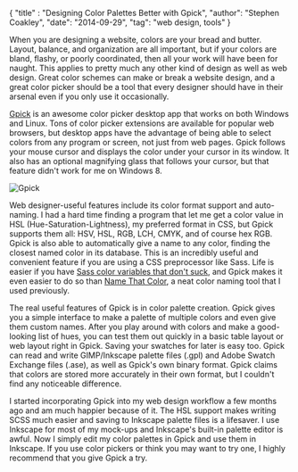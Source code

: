 {
    "title" : "Designing Color Palettes Better with Gpick",
    "author": "Stephen Coakley",
    "date": "2014-09-29",
    "tag": "web design, tools"
}

When you are designing a website, colors are your bread and butter. Layout, balance, and organization are all important, but if your colors are bland, flashy, or poorly coordinated, then all your work will have been for naught. This applies to pretty much any other kind of design as well as web design. Great color schemes can make or break a website design, and a great color picker should be a tool that every designer should have in their arsenal even if you only use it occasionally.

[Gpick](https://code.google.com/p/gpick/) is an awesome color picker desktop app that works on both Windows and Linux. Tons of color picker extensions are available for popular web browsers, but desktop apps have the advantage of being able to select colors from any program or screen, not just from web pages. Gpick follows your mouse cursor and displays the color under your cursor in its window. It also has an optional magnifying glass that follows your cursor, but that feature didn't work for me on Windows 8.

![Gpick](/content/images/2014-09-29-gpick.png)

Web designer-useful features include its color format support and auto-naming. I had a hard time finding a program that let me get a color value in HSL (Hue-Saturation-Lightness), my preferred format in CSS, but Gpick supports them all: HSV, HSL, RGB, LCH, CMYK, and of course hex RGB. Gpick is also able to automatically give a name to any color, finding the closest named color in its database. This is an incredibly useful and convenient feature if you are using a CSS preprocessor like Sass. Life is easier if you have [Sass color variables that don't suck](http://davidwalsh.name/sass-color-variables-dont-suck), and Gpick makes it even easier to do so than [Name That Color](http://chir.ag/projects/name-that-color), a neat color naming tool that I used previously.

The real useful features of Gpick is in color palette creation. Gpick gives you a simple interface to make a palette of multiple colors and even give them custom names. After you play around with colors and make a good-looking list of hues, you can test them out quickly in a basic table layout or web layout right in Gpick. Saving your swatches for later is easy too. Gpick can read and write GIMP/Inkscape palette files (.gpl) and Adobe Swatch Exchange files (.ase), as well as Gpick's own binary format. Gpick claims that colors are stored more accurately in their own format, but I couldn't find any noticeable difference.

I started incorporating Gpick into my web design workflow a few months ago and am much happier because of it. The HSL support makes writing SCSS much easier and saving to Inkscape palette files is a lifesaver. I use Inkscape for most of my mock-ups and Inkscape's built-in palette editor is awful. Now I simply edit my color palettes in Gpick and use them in Inkscape. If you use color pickers or think you may want to try one, I highly recommend that you give Gpick a try.
